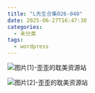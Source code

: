 ```yaml
---
title: "L先生合集026-040"
date: 2025-06-27T16:47:38
categories:
  - 未分类
tags:
  - wordpress
---
```


![图片[1]-歪歪的耽美资源站](/images/l%e5%85%88%e7%94%9f%e5%90%88%e9%9b%86026-040-0.jpg)

![图片[2]-歪歪的耽美资源站](/images/l%e5%85%88%e7%94%9f%e5%90%88%e9%9b%86026-040-1.jpg)
